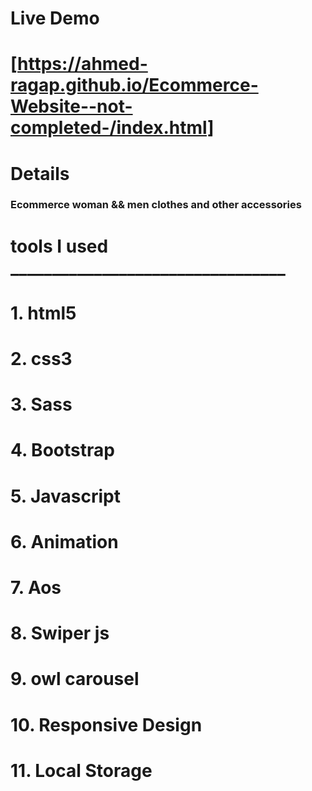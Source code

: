 

# Live Demo

# [https://ahmed-ragap.github.io/Ecommerce-Website--not-completed-/index.html]


# __Details__

### Ecommerce woman && men clothes and other accessories 


# tools I used  _________________________________

# 1. html5
# 2. css3
# 3. Sass
# 4. Bootstrap
# 5. Javascript
# 6. Animation  
# 7. Aos
# 8. Swiper js 
# 9. owl carousel
# 10. Responsive Design
# 11. Local Storage
     
  


